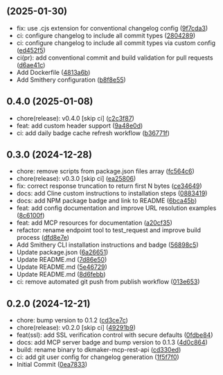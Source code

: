 ##  (2025-01-30)

* fix: use .cjs extension for conventional changelog config ([9f7cda3](https://github.com/dkmaker/mcp-rest-api/commit/9f7cda3))
* ci: configure changelog to include all commit types ([2804289](https://github.com/dkmaker/mcp-rest-api/commit/2804289))
* ci: configure changelog to include all commit types via custom config ([ed452f5](https://github.com/dkmaker/mcp-rest-api/commit/ed452f5))
* ci(pr): add conventional commit and build validation for pull requests ([d6ae41c](https://github.com/dkmaker/mcp-rest-api/commit/d6ae41c))
* Add Dockerfile ([4813a6b](https://github.com/dkmaker/mcp-rest-api/commit/4813a6b))
* Add Smithery configuration ([b8f8e55](https://github.com/dkmaker/mcp-rest-api/commit/b8f8e55))



## 0.4.0 (2025-01-08)

* chore(release): v0.4.0 [skip ci] ([c2c3f87](https://github.com/dkmaker/mcp-rest-api/commit/c2c3f87))
* feat: add custom header support ([9a48e0d](https://github.com/dkmaker/mcp-rest-api/commit/9a48e0d))
* ci: add daily badge cache refresh workflow ([b36771f](https://github.com/dkmaker/mcp-rest-api/commit/b36771f))



## 0.3.0 (2024-12-28)

* chore: remove scripts from package.json files array ([fc564c6](https://github.com/dkmaker/mcp-rest-api/commit/fc564c6))
* chore(release): v0.3.0 [skip ci] ([ea25806](https://github.com/dkmaker/mcp-rest-api/commit/ea25806))
* fix: correct response truncation to return first N bytes ([ce34649](https://github.com/dkmaker/mcp-rest-api/commit/ce34649))
* docs: add Cline custom instructions to installation steps ([0883419](https://github.com/dkmaker/mcp-rest-api/commit/0883419))
* docs: add NPM package badge and link to README ([6bca45b](https://github.com/dkmaker/mcp-rest-api/commit/6bca45b))
* feat: add config documentation and improve URL resolution examples ([8c6100f](https://github.com/dkmaker/mcp-rest-api/commit/8c6100f))
* feat: add MCP resources for documentation ([a20cf35](https://github.com/dkmaker/mcp-rest-api/commit/a20cf35))
* refactor: rename endpoint tool to test_request and improve build process ([dfd8e7e](https://github.com/dkmaker/mcp-rest-api/commit/dfd8e7e))
* Add Smithery CLI installation instructions and badge ([56898c5](https://github.com/dkmaker/mcp-rest-api/commit/56898c5))
* Update package.json ([6a26651](https://github.com/dkmaker/mcp-rest-api/commit/6a26651))
* Update README.md ([7d86e50](https://github.com/dkmaker/mcp-rest-api/commit/7d86e50))
* Update README.md ([5e46729](https://github.com/dkmaker/mcp-rest-api/commit/5e46729))
* Update README.md ([8d6febb](https://github.com/dkmaker/mcp-rest-api/commit/8d6febb))
* ci: remove automated git push from publish workflow ([013e653](https://github.com/dkmaker/mcp-rest-api/commit/013e653))



## 0.2.0 (2024-12-21)

* chore: bump version to 0.1.2 ([cd3ce7c](https://github.com/dkmaker/mcp-rest-api/commit/cd3ce7c))
* chore(release): v0.2.0 [skip ci] ([49291b9](https://github.com/dkmaker/mcp-rest-api/commit/49291b9))
* feat(ssl): add SSL verification control with secure defaults ([0fdbe84](https://github.com/dkmaker/mcp-rest-api/commit/0fdbe84))
* docs: add MCP server badge and bump version to 0.1.3 ([4d0c864](https://github.com/dkmaker/mcp-rest-api/commit/4d0c864))
* build: rename binary to dkmaker-mcp-rest-api ([cd330ed](https://github.com/dkmaker/mcp-rest-api/commit/cd330ed))
* ci: add git user config for changelog generation ([1f5f7f0](https://github.com/dkmaker/mcp-rest-api/commit/1f5f7f0))
* Initial Commit ([0ea7833](https://github.com/dkmaker/mcp-rest-api/commit/0ea7833))



